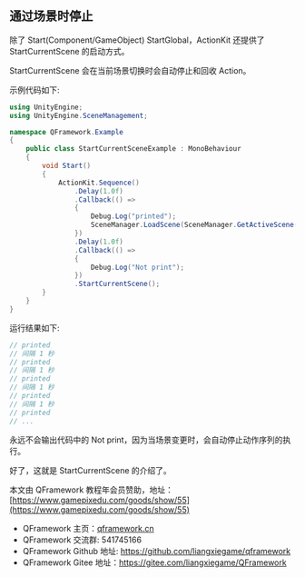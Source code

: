 ﻿## 通过场景时停止

除了 Start(Component/GameObject) StartGlobal，ActionKit 还提供了 StartCurrentScene 的启动方式。

StartCurrentScene 会在当前场景切换时会自动停止和回收 Action。

示例代码如下:
```csharp
using UnityEngine;
using UnityEngine.SceneManagement;

namespace QFramework.Example
{
    public class StartCurrentSceneExample : MonoBehaviour
    {
        void Start()
        {
            ActionKit.Sequence()
                .Delay(1.0f)
                .Callback(() =>
                {
                    Debug.Log("printed");
                    SceneManager.LoadScene(SceneManager.GetActiveScene().name);
                })
                .Delay(1.0f)
                .Callback(() =>
                {
                    Debug.Log("Not print");
                })
                .StartCurrentScene();
        }
    }
}
```
运行结果如下:
```csharp
// printed
// 间隔 1 秒
// printed
// 间隔 1 秒
// printed
// 间隔 1 秒
// printed
// 间隔 1 秒
// printed
// ...
```

永远不会输出代码中的 Not print，因为当场景变更时，会自动停止动作序列的执行。

好了，这就是 StartCurrentScene 的介绍了。

本文由 QFramework 教程年会员赞助，地址：[https://www.gamepixedu.com/goods/show/55](https://www.gamepixedu.com/goods/show/55)

* QFramework 主页：[qframework.cn](https://qframework.cn)
* QFramework 交流群: 541745166
* QFramework Github 地址: <https://github.com/liangxiegame/qframework>
* QFramework Gitee 地址：<https://gitee.com/liangxiegame/QFramework>
